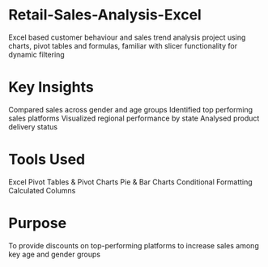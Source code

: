# Retail-Sales-Analysis-Excel
Excel based customer behaviour and sales trend analysis project using charts,  pivot tables and formulas, familiar with slicer functionality for dynamic filtering
# Key Insights
Compared sales across gender and age groups
Identified top performing sales platforms
Visualized regional performance by state
Analysed product delivery status
# Tools Used
Excel Pivot Tables & Pivot Charts
Pie & Bar Charts
Conditional Formatting
Calculated Columns 
#  Purpose 
To provide discounts on top-performing platforms to increase sales among key age and gender groups 

